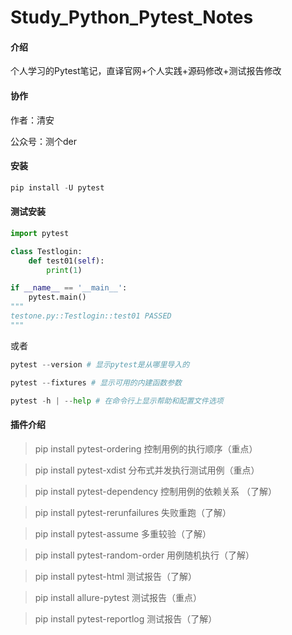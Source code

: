 # Study_Python_Pytest_Notes

#### 介绍
个人学习的Pytest笔记，直译官网+个人实践+源码修改+测试报告修改

#### 协作
作者：清安

公众号：测个der

#### 安装
```python
pip install -U pytest
```
#### 测试安装
```python
import pytest

class Testlogin:
    def test01(self):
        print(1)

if __name__ == '__main__':
    pytest.main()
"""
testone.py::Testlogin::test01 PASSED                                     [100%]1
"""
```
或者
```python
pytest --version # 显示pytest是从哪里导入的

pytest --fixtures # 显示可用的内建函数参数

pytest -h | --help # 在命令行上显示帮助和配置文件选项

```
#### 插件介绍
> pip install pytest-ordering 控制用例的执行顺序（重点） 

> pip install pytest-xdist 分布式并发执行测试用例（重点） 

> pip install pytest-dependency 控制用例的依赖关系 （了解） 

> pip install pytest-rerunfailures 失败重跑（了解） 

> pip install pytest-assume 多重较验（了解） 

> pip install pytest-random-order 用例随机执行（了解） 

> pip install pytest-html 测试报告（了解） 

> pip install allure-pytest 测试报告（重点） 

> pip install pytest-reportlog 测试报告（了解）  


